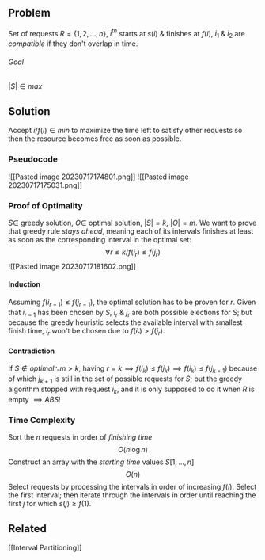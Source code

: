 ## Problem
Set of requests $R = \{1,2,...,n\}$, $i^{th}$ starts at $s(i)$ & finishes at $f(i)$, $i_1$ & $i_2$ are *compatible* if they don't overlap in time.
###### Goal
$|S|\in max$
## Solution
Accept $i / f(i) \in min$ to maximize the time left to satisfy other requests so then the resource becomes free as soon as possible.
### Pseudocode
![[Pasted image 20230717174801.png]]
![[Pasted image 20230717175031.png]]
### Proof of Optimality
$S \in$ greedy solution, $O \in$ optimal solution, $|S|=k$, $|O|=m$.
We want to prove that greedy rule *stays ahead*, meaning each of its intervals finishes at least as soon as the corresponding interval in the optimal set:
$$\forall r ≤ k / f(i_r) ≤ f(j_r)$$
![[Pasted image 20230717181602.png]]
#### Induction
Assuming $f(i_{r−1})≤f(j_{r−1})$, the optimal solution has to be proven for $r$.
Given that $i_{r−1}$ has been chosen by $S$, $i_r$ & $j_r$ are both possible elections for $S$; but because the greedy heuristic selects the available interval with smallest finish time, $i_r$ won't be chosen due to $f(i_r)>f(j_r)$.
#### Contradiction
If $S \notin optimal \therefore m>k$, having $r = k \implies f(i_k) ≤ f(j_k) \implies f(i_k) ≤ f(j_{k+1})$ because of which $j_{k+1}$ is still in the set of possible requests for $S$; but the greedy algorithm stopped with request $i_k$, and it is only supposed to do it when $R$ is empty $\implies ABS!$
### Time Complexity
Sort the $n$ requests in order of *finishing time* $$O(n\log{n})$$
Construct an array with the *starting time* values $S[1,...,n]$ $$O(n)$$
Select requests by processing the intervals in order of increasing $f(i)$. Select the first interval; then iterate through the intervals in order until reaching the first $j$ for which $s(j) ≥ f (1)$.
## Related
[[Interval Partitioning]]